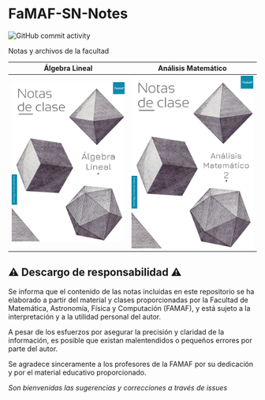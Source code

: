# FaMAF-SN-Notes


![GitHub commit activity](https://img.shields.io/github/commit-activity/w/pragmatically-dev/FaMAF-SN-Notes)  

Notas y archivos de la facultad



|        Álgebra Lineal        |         Análisis Matemático           |
|--------------------|--------------------|
| [![Algebra](https://raw.githubusercontent.com/pragmatically-dev/FaMAF-SN-Notes/main/Algebra/assets/banner.png)](Algebra/notas-algebra.pdf) |   [![Analisis Matematico (1 y 2)](https://raw.githubusercontent.com/pragmatically-dev/FaMAF-SN-Notes/main/Analisis%20Matematico%20(1%20y%202)/assets/banner.png)](Analisis%20Matematico%20(1%20y%202)/Repaso-AM1.pdf) |





##  ⚠️ Descargo de responsabilidad   ⚠️
Se informa que el contenido de las notas incluidas en este repositorio se ha elaborado a partir del material y clases proporcionadas por la Facultad de Matemática, Astronomía, Física y Computación (FAMAF), y está sujeto a la interpretación y a la utilidad personal del autor. 

A pesar de los esfuerzos por asegurar la precisión y claridad de la información, es posible que existan malentendidos o pequeños errores por parte del autor. 

Se agradece sinceramente a los profesores de la FAMAF por su dedicación y por el material educativo proporcionado.

_Son bienvenidas las sugerencias y correcciones a través de issues_

